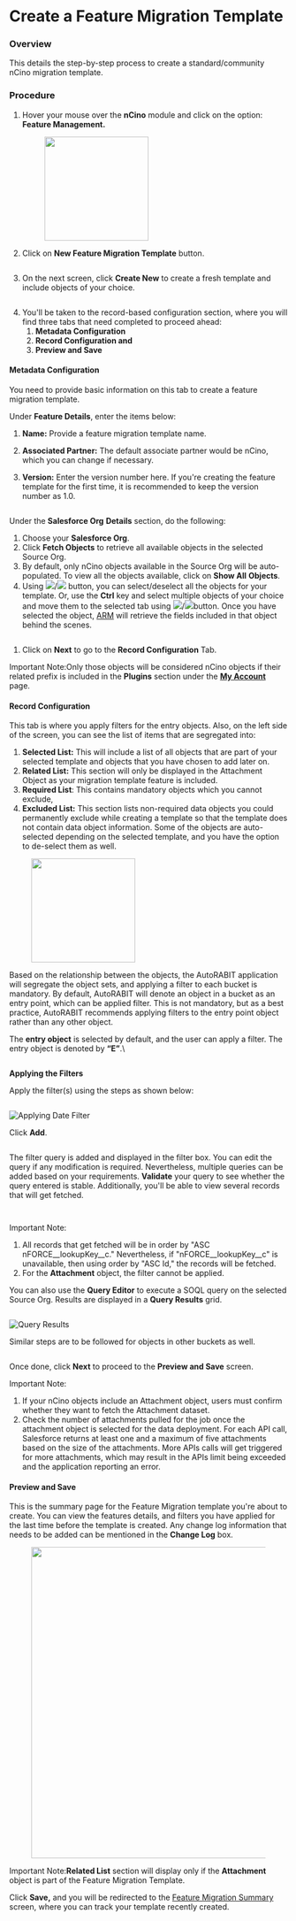 # Create a Feature Migration Template

### Overview <a href="#overview" id="overview"></a>

This details the step-by-step process to create a standard/community nCino migration template.

### Procedure <a href="#procedure" id="procedure"></a>

1.  Hover your mouse over the **nCino** module and click on the option: **Feature Management.**

    <figure><img src="https://cdn.document360.io/8711f4e7-c040-4616-aac9-d947f87e4619/Images/Documentation/image-1614453700592.png" alt="" width="188"><figcaption></figcaption></figure>
2. Click on **New Feature Migration Template** button.

<figure><img src="https://cdn.document360.io/8711f4e7-c040-4616-aac9-d947f87e4619/Images/Documentation/image-1614453801628.png" alt=""><figcaption></figcaption></figure>

3. On the next screen, click **Create New** to create a fresh template and include objects of your choice.

<figure><img src="https://cdn.document360.io/8711f4e7-c040-4616-aac9-d947f87e4619/Images/Documentation/image-1614453914607.png" alt=""><figcaption></figcaption></figure>

4. You'll be taken to the record-based configuration section, where you will find three tabs that need completed to proceed ahead:
   1. **Metadata Configuration**
   2. **Record Configuration and**
   3. **Preview and Save**

#### Metadata Configuration <a href="#metadata-configuration" id="metadata-configuration"></a>

You need to provide basic information on this tab to create a feature migration template.

Under **Feature Details**, enter the items below:

1. **Name:** Provide a feature migration template name.
2. **Associated Partner:** The default associate partner would be nCino, which you can change if necessary.
3.  **Version:** Enter the version number here. If you're creating the feature template for the first time, it is recommended to keep the version number as 1.0.

    <figure><img src="https://cdn.document360.io/8711f4e7-c040-4616-aac9-d947f87e4619/Images/Documentation/image-1614455600529.png" alt=""><figcaption></figcaption></figure>

Under the **Salesforce Org** **Details** section, do the following:

1. Choose your **Salesforce Org**.
2. Click **Fetch Objects** to retrieve all available objects in the selected Source Org.
3. By default, only nCino objects available in the Source Org will be auto-populated. To view all the objects available, click on **Show All** **Objects**.&#x20;
4. Using ![](https://cdn.document360.io/8711f4e7-c040-4616-aac9-d947f87e4619/Images/Documentation/image-1614455847799.png)/![](https://cdn.document360.io/8711f4e7-c040-4616-aac9-d947f87e4619/Images/Documentation/image-1614455865706.png) button, you can select/deselect all the objects for your template. Or, use the **Ctrl** key and select multiple objects of your choice and move them to the selected tab using ![](https://cdn.document360.io/8711f4e7-c040-4616-aac9-d947f87e4619/Images/Documentation/image-1614455736321.png)/![](https://cdn.document360.io/8711f4e7-c040-4616-aac9-d947f87e4619/Images/Documentation/image-1614455766458.png)button. Once you have selected the object, [ARM](https://www.autorabit.com/) will retrieve the fields included in that object behind the scenes.

<figure><img src="https://cdn.document360.io/8711f4e7-c040-4616-aac9-d947f87e4619/Images/Documentation/image-1614456003909.png" alt=""><figcaption></figcaption></figure>

1. Click on **Next** to go to the **Record Configuration** Tab.

Important Note:Only those objects will be considered nCino objects if their related prefix is included in the **Plugins** section under the [**My Account**](../../../arm-administration/user-management/manage-users-account-settings/) page.

#### &#x20;Record Configuration <a href="#record-configuration" id="record-configuration"></a>

This tab is where you apply filters for the entry objects. Also, on the left side of the screen, you can see the list of items that are segregated into:&#x20;

1. **Selected List:** This will include a list of all objects that are part of your selected template and objects that you have chosen to add later on.
2. **Related List:** This section will only be displayed in the Attachment Object as your migration template feature is included.
3. **Required List**: This contains mandatory objects which you cannot exclude,
4. **Excluded List:** This section lists non-required data objects you could permanently exclude while creating a template so that the template does not contain data object information. Some of the objects are auto-selected depending on the selected template, and you have the option to de-select them as well.

<figure><img src="https://cdn.document360.io/8711f4e7-c040-4616-aac9-d947f87e4619/Images/Documentation/image-1614503761433.png" alt="" width="188"><figcaption></figcaption></figure>

Based on the relationship between the objects, the AutoRABIT application will segregate the object sets, and applying a filter to each bucket is mandatory. By default, AutoRABIT will denote an object in a bucket as an entry point, which can be applied filter. This is not mandatory, but as a best practice, AutoRABIT recommends applying filters to the entry point object rather than any other object.

The **entry object** is selected by default, and the user can apply a filter. The entry object is denoted by **“E”**.\


<figure><img src="https://cdn.document360.io/8711f4e7-c040-4616-aac9-d947f87e4619/Images/Documentation/image-1614499164414.png" alt=""><figcaption></figcaption></figure>

**Applying the Filters**

Apply the filter(s) using the steps as shown below:

<figure><img src="https://cdn.document360.io/8711f4e7-c040-4616-aac9-d947f87e4619/Images/Documentation/image-1614499541980.png" alt=""><figcaption></figcaption></figure>

![Applying Date Filter](https://cdn.document360.io/8711f4e7-c040-4616-aac9-d947f87e4619/Images/Documentation/image-1614499600928.png)

Click **Add**.

<figure><img src="https://cdn.document360.io/8711f4e7-c040-4616-aac9-d947f87e4619/Images/Documentation/image-1614499668936.png" alt=""><figcaption></figcaption></figure>

The filter query is added and displayed in the filter box. You can edit the query if any modification is required. Nevertheless, multiple queries can be added based on your requirements. **Validate** your query to see whether the query entered is stable. Additionally, you'll be able to view several records that will get fetched.

<figure><img src="https://cdn.document360.io/8711f4e7-c040-4616-aac9-d947f87e4619/Images/Documentation/image-1614499759077.png" alt=""><figcaption></figcaption></figure>

<figure><img src="https://cdn.document360.io/8711f4e7-c040-4616-aac9-d947f87e4619/Images/Documentation/image-1614500114771.png" alt=""><figcaption></figcaption></figure>

Important Note:

1. All records that get fetched will be in order by "ASC nFORCE\_\_lookupKey\_\_c." Nevertheless, if "nFORCE\_\_lookupKey\_\_c" is unavailable, then using order by "ASC Id," the records will be fetched.
2. For the **Attachment** object, the filter cannot be applied.

You can also use the **Query Editor** to execute a SOQL query on the selected Source Org. Results are displayed in a **Query Results** grid.

<figure><img src="https://cdn.document360.io/8711f4e7-c040-4616-aac9-d947f87e4619/Images/Documentation/image-1614500239789.png" alt=""><figcaption></figcaption></figure>

![Query Results](https://cdn.document360.io/8711f4e7-c040-4616-aac9-d947f87e4619/Images/Documentation/image-1614500285666.png)

Similar steps are to be followed for objects in other buckets as well.

<figure><img src="https://cdn.document360.io/8711f4e7-c040-4616-aac9-d947f87e4619/Images/Documentation/image-1614500938049.png" alt=""><figcaption></figcaption></figure>

Once done, click **Next** to proceed to the **Preview and Save** screen.

Important Note:

1. If your nCino objects include an Attachment object, users must confirm whether they want to fetch the Attachment dataset.
2. Check the number of attachments pulled for the job once the attachment object is selected for the data deployment. For each API call, Salesforce returns at least one and a maximum of five attachments based on the size of the attachments. More APIs calls will get triggered for more attachments, which may result in the APIs limit being exceeded and the application reporting an error.&#x20;

#### Preview and Save <a href="#preview-and-save" id="preview-and-save"></a>

This is the summary page for the Feature Migration template you're about to create. You can view the features details, and filters you have applied for the last time before the template is created. Any change log information that needs to be added can be mentioned in the **Change Log** box.

<figure><img src="https://cdn.document360.io/8711f4e7-c040-4616-aac9-d947f87e4619/Images/Documentation/image-1614500715375.png" alt="" width="563"><figcaption></figcaption></figure>

Important Note:**Related List** section will display only if the **Attachment** object is part of the Feature Migration Template.&#x20;

Click **Save,** and you will be redirected to the [Feature Migration Summary](feature-migration-summary-page.md) screen, where you can track your template recently created.
